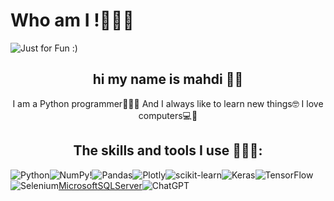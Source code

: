 # Who am I !👨🏼‍💻

<img  src='https://github.com/Mahdi-Shabani/Mahdi-shabani/assets/165666559/551c2392-8427-4d3b-9961-e8c806899986' alt='Just for Fun :)'>

<h2 align='center'>hi my name is mahdi ✌🏼</h2>

<p align='center'>I am a Python programmer👨🏼‍💻
And I always like to learn new things🤓
I love computers💻🥰</p>


<h2 align='center'>The skills and tools I use 👨🏼‍💻:</h2>

![Python](https://img.shields.io/badge/python-3670A0?style=for-the-badge&logo=python&logoColor=ffdd54)![NumPy](https://img.shields.io/badge/numpy-%23013243.svg?style=for-the-badge&logo=numpy&logoColor=white)!![Pandas](https://img.shields.io/badge/pandas-%23150458.svg?style=for-the-badge&logo=pandas&logoColor=white)![Plotly](https://img.shields.io/badge/Plotly-%233F4F75.svg?style=for-the-badge&logo=plotly&logoColor=white)![scikit-learn](https://img.shields.io/badge/scikit--learn-%23F7931E.svg?style=for-the-badge&logo=scikit-learn&logoColor=white)![Keras](https://img.shields.io/badge/Keras-%23D00000.svg?style=for-the-badge&logo=Keras&logoColor=white)![TensorFlow](https://img.shields.io/badge/TensorFlow-%23FF6F00.svg?style=for-the-badge&logo=TensorFlow&logoColor=white)![Selenium](https://img.shields.io/badge/-selenium-%43B02A?style=for-the-badge&logo=selenium&logoColor=white)[MicrosoftSQLServer](https://img.shields.io/badge/Microsoft%20SQL%20Server-CC2927?style=for-the-badge&logo=microsoft%20sql%20server&logoColor=white)![ChatGPT](https://img.shields.io/badge/chatGPT-74aa9c?style=for-the-badge&logo=openai&logoColor=white)
